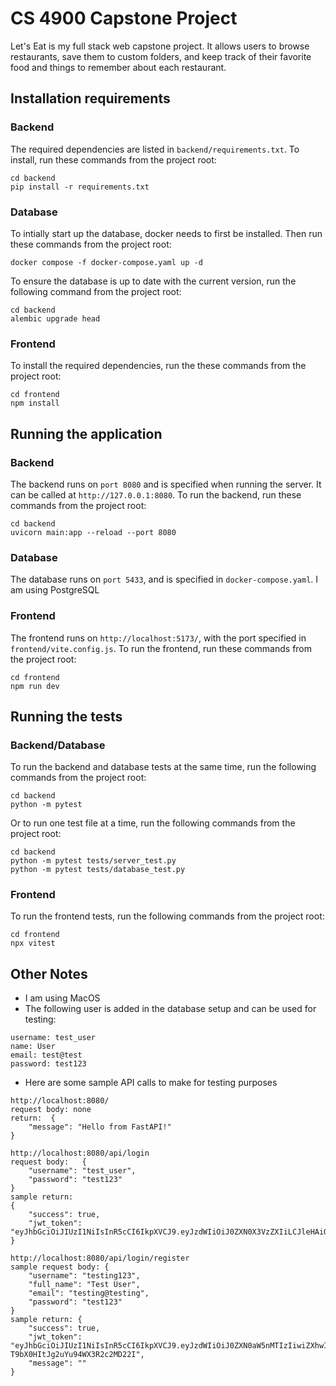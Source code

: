 # CS 4900 Capstone Project
Let's Eat is my full stack web capstone project. It allows users to browse restaurants, save them to custom folders,
and keep track of their favorite food and things to remember about each restaurant.

## Installation requirements

### Backend
The required dependencies are listed in `backend/requirements.txt`. To install, run these commands from the project root:
 ```
 cd backend
 pip install -r requirements.txt
 ```

### Database
To intially start up the database, docker needs to first be installed. Then run these commands from the project root:
```
docker compose -f docker-compose.yaml up -d
```

To ensure the database is up to date with the current version, run the following command from the project root:
```
cd backend
alembic upgrade head
```

### Frontend
To install the required dependencies, run the these commands from the project root:
```
cd frontend
npm install
```

## Running the application

### Backend
The backend runs on `port 8080` and is specified when running the server. It can be called at `http://127.0.0.1:8080`. To run the backend, run these commands from the project root:
```
cd backend
uvicorn main:app --reload --port 8080
```

### Database
The database runs on `port 5433`, and is specified in `docker-compose.yaml`. I am using PostgreSQL

### Frontend
The frontend runs on `http://localhost:5173/`, with the port specified in `frontend/vite.config.js`. To run the frontend, run these commands from the project root:
```
cd frontend
npm run dev
```


## Running the tests

### Backend/Database
To run the backend and database tests at the same time, run the following commands from the project root:
```
cd backend
python -m pytest
```
Or to run one test file at a time, run the following commands from the project root:
```
cd backend
python -m pytest tests/server_test.py
python -m pytest tests/database_test.py 
```

### Frontend
To run the frontend tests, run the following commands from the project root:
```
cd frontend
npx vitest
```

## Other Notes
- I am using MacOS
- The following user is added in the database setup and can be used for testing:
```
username: test_user
name: User
email: test@test
password: test123
```
- Here are some sample API calls to make for testing purposes
```
http://localhost:8080/
request body: none
return:  {
    "message": "Hello from FastAPI!"
}
```

```
http://localhost:8080/api/login
request body:   {
    "username": "test_user",
    "password": "test123"
}
sample return: 
{
    "success": true,
    "jwt_token": "eyJhbGciOiJIUzI1NiIsInR5cCI6IkpXVCJ9.eyJzdWIiOiJ0ZXN0X3VzZXIiLCJleHAiOjE3NTg5MDcyNDMsInVzZXIiOnsidXNlcm5hbWUiOiJ0ZXN0X3VzZXIiLCJuYW1lIjoiVXNlciIsImVtYWlsIjoidGVzdEB0ZXN0In19.lLZA8Oa58_ymuPQG8GXVP6s4PJVGA6s8BgPilaC8YJg"
}
```

```
http://localhost:8080/api/login/register
sample request body: {
    "username": "testing123",
    "full_name": "Test User",
    "email": "testing@testing",
    "password": "test123"
}
sample return: {
    "success": true,
    "jwt_token": "eyJhbGciOiJIUzI1NiIsInR5cCI6IkpXVCJ9.eyJzdWIiOiJ0ZXN0aW5nMTIzIiwiZXhwIjoxNzU4OTA3Mjk1LCJ1c2VyIjp7InVzZXJuYW1lIjoidGVzdGluZzEyMyIsIm5hbWUiOiJUZXN0IFVzZXIiLCJlbWFpbCI6InRlc3RpbmdAdGVzdGluZyJ9fQ.rChX69CKnMb27j-T9bX0HItJg2uYu94WX3R2c2MD22I",
    "message": ""
}
```